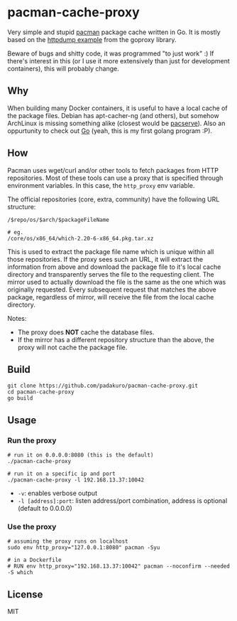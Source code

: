 # pacman-cache-proxy

Very simple and stupid [pacman](https://wiki.archlinux.org/index.php/pacman) package cache written in Go. It is mostly based on the [httpdump example](https://github.com/elazarl/goproxy/blob/master/examples/httpdump/httpdump.go) from the goproxy library.

Beware of bugs and shitty code, it was programmed "to just work" :) If there's interest in this (or I use it more extensively than just for development containers), this will probably change.

## Why

When building many Docker containers, it is useful to have a local cache of the package files. Debian has apt-cacher-ng (and others), but somehow ArchLinux is missing something alike (closest would be [pacserve](http://xyne.archlinux.ca/projects/pacserve/)). Also an oppurtunity to check out [Go](http://golang.org/) (yeah, this is my first golang program :P).

## How

Pacman uses wget/curl and/or other tools to fetch packages from HTTP repositories. Most of these tools can use a proxy that is specified through environment variables. In this case, the `http_proxy` env variable.

The official repositories (core, extra, community) have the following URL structure:

```
/$repo/os/$arch/$packageFileName

# eg.
/core/os/x86_64/which-2.20-6-x86_64.pkg.tar.xz
```

This is used to extract the package file name which is unique within all those repositories. If the proxy sees such an URL, it will extract the information from above and download the package file to it's local cache directory and transparently serves the file to the requesting client.
The mirror used to actually download the file is the same as the one which was originally requested. Every subsequent request that matches the above package, regardless of mirror, will receive the file from the local cache directory.

Notes:

* The proxy does **NOT** cache the database files.
* If the mirror has a different repository structure than the above, the proxy will not cache the package file.

## Build

```shell
git clone https://github.com/padakuro/pacman-cache-proxy.git
cd pacman-cache-proxy
go build
```

## Usage

### Run the proxy

```shell
# run it on 0.0.0.0:8080 (this is the default)
./pacman-cache-proxy

# run it on a specific ip and port
./pacman-cache-proxy -l 192.168.13.37:10042
```

* `-v`: enables verbose output
* `-l [address]:port`: listen address/port combination, address is optional (default to 0.0.0.0)

### Use the proxy

```shell
# assuming the proxy runs on localhost
sudo env http_proxy="127.0.0.1:8080" pacman -Syu

# in a Dockerfile
# RUN env http_proxy="192.168.13.37:10042" pacman --noconfirm --needed -S which
```

## License

MIT